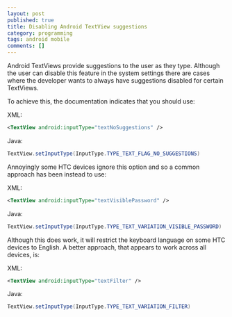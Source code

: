 ```yaml
---
layout: post
published: true
title: Disabling Android TextView suggestions
category: programming
tags: android mobile
comments: []
---
```


Android TextViews provide suggestions to the user as they type. Although the user can disable this feature in the system settings there are cases where the developer wants to always have suggestions disabled for certain TextViews.

To achieve this, the documentation indicates that you should use:

XML:

```xml
<TextView android:inputType="textNoSuggestions" />
```

Java:

```java
TextView.setInputType(InputType.TYPE_TEXT_FLAG_NO_SUGGESTIONS)
```

Annoyingly some HTC devices ignore this option and so a common approach has been instead to use:

XML:

```xml
<TextView android:inputType="textVisiblePassword" />
```

Java:

```java
TextView.setInputType(InputType.TYPE_TEXT_VARIATION_VISIBLE_PASSWORD)
```

Although this does work, it will restrict the keyboard language on some HTC devices to English. A better approach, that appears to work across all devices, is:

XML:

```xml
<TextView android:inputType="textFilter" />
```

Java:

```java
TextView.setInputType(InputType.TYPE_TEXT_VARIATION_FILTER)
```
